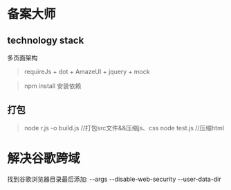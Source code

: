 # 备案大师
## technology stack
多页面架构

> requireJs + dot + AmazeUI + jquery + mock

> npm install 安装依赖
## 打包
>node r.js -o build.js //打包src文件&&压缩js、css
>node test.js //压缩html

# 解决谷歌跨域
找到谷歌浏览器目录最后添加:
  --args   --disable-web-security   --user-data-dir
